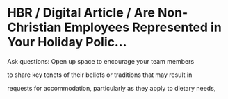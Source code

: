 # HBR / Digital Article / Are Non-Christian Employees Represented in Your Holiday Polic…

Ask questions: Open up space to encourage your team members

to share key tenets of their beliefs or traditions that may result in

requests for accommodation, particularly as they apply to dietary needs,